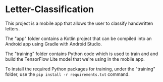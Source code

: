 # Letter-Classification

This project is a mobile app that allows the user to classify handwritten letters.

The "app" folder contains a Kotlin project that can be compiled into an Android app using Gradle with Android Studio.

The "training" folder contains Python code which is used to train and and build the TensorFlow Lite model that we're using in the mobile app.

To install the required Python packages for training, under the "training" folder, use the `pip install -r requirements.txt` command.
